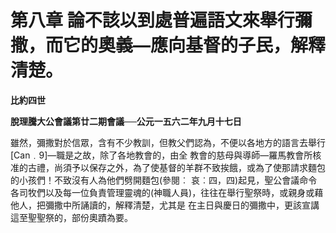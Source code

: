 # 第八章  論不該以到處普遍語文來舉行彌撒，而它的奧義—應向基督的子民，解釋清楚。


**比約四世**

**脫理騰大公會議第廿二期會議──公元一五六二年九月十七日**





雖然，彌撒對於信眾，含有不少教訓，但教父們認為，不便以各地方的語言去舉行[Can﹒9]—職是之故，除了各地教會的，由全
教會的慈母與導師—羅馬教會所核准的古禮，尚須予以保存之外，為了使基督的羊群不致挨餓，或為了使那請求麵包的小孩們！不致沒有人為他們劈開麵包(參閱︰
哀︰四，四)起見，聖公會議命令各司牧們以及每一位負責管理靈魂的(神職人員)，往往在舉行聖祭時，或親身或藉他人，把彌撒中所誦讀的，解釋清楚，尤其是
在主日與慶日的彌撒中，更該宣講這至聖聖祭的，部份奧蹟為要。

